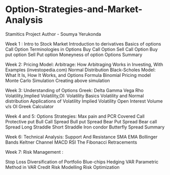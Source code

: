 # Option-Strategies-and-Market-Analysis
Stamitics  Project
Author - Soumya Yerukonda 

Week 1 :
Intro to Stock Market
Introduction to derivatives
Basics of options
Call Option
Terminologies in Options
Buy Call Option
Sell Call Option
Buy put option
Sell Put option
Moneyness of option
Options Summary

Week 2:
Pricing Model:
Arbitrage: How Arbitraging Works in Investing, With Examples (investopedia.com)
Normal Distribution
Black-Scholes Model: What It Is, How It Works, and Options Formula
Binomial Pricing model
Monte Carlo Simulation
Creating above simulation

Week 3:
Understanding of Options Greek:
Delta
Gamma
Vega
Rho
Volatility,Implied Volatility,OI:
Volatility Basics
Volatility and Normal distribution
Applications of Volatility
Implied Volatility
Open Interest
Volume v/s OI
Greek Calculator

Week 4 and 5:
Options Strategies:
Max pain and PCR
Covered Call
Protective put
Bull Call Spread
Bull put Spread
Bear Put Spread
Bear call Spread
Long Straddle
Short Straddle
Iron condor
Butterfly Spread
Summary

Week 6:
Technical Analysis:
Support And Resistance
SMA
EMA
Bollinger Bands
Keltner Channel
MACD
RSI
The Fibonacci Retracements 

Week 7:
Risk Management : 

Stop Loss
Diversification of Portfolio
Blue-chips
Hedging
VAR
Parametric Method in VAR
Credit Risk Modelling
Risk Optimization




